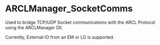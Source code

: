 # ARCLManager_SocketComms

Used to bridge TCP/UDP Socket communications with the ARCL Protocol using the ARCLManager Dll.

Currently, External IO from an EM or LD is supported.
